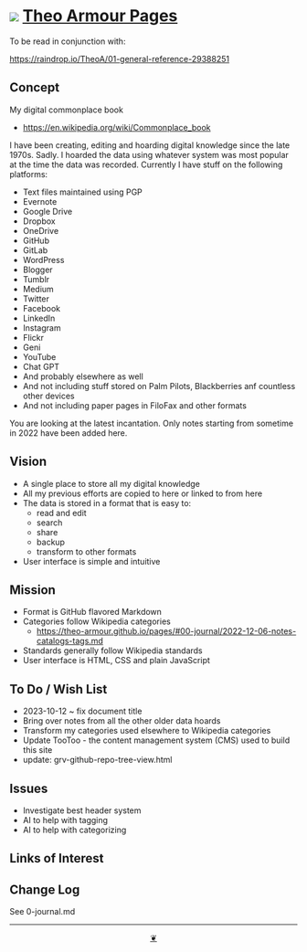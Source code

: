 # [![](https://pushme-pullyou.github.io/assets/svg/octicon.svg )](https://github.com/theo-armour/pages/ "Source code on GitHub" ) [Theo Armour Pages]( https://theo-armour.github.io/pages/ )

To be read in conjunction with:

https://raindrop.io/TheoA/01-general-reference-29388251

## Concept

My digital commonplace book

* https://en.wikipedia.org/wiki/Commonplace_book

I have been creating, editing and hoarding digital knowledge since the late 1970s. Sadly. I hoarded the data using whatever system was most popular at the time the data was recorded. Currently I have stuff on the following platforms:

* Text files maintained using PGP
* Evernote
* Google Drive
* Dropbox
* OneDrive
* GitHub
* GitLab
* WordPress
* Blogger
* Tumblr
* Medium
* Twitter
* Facebook
* LinkedIn
* Instagram
* Flickr
* Geni
* YouTube
* Chat GPT
* And probably elsewhere as well
* And not including stuff stored on Palm Pilots, Blackberries anf countless other devices
* And not including paper pages in FiloFax and other formats

You are looking at the latest incantation. Only notes starting from sometime in 2022 have been added here.

## Vision

* A single place to store all my digital knowledge
* All my previous efforts are copied to here or linked to from here
* The data is stored in a format that is easy to:
  * read and edit
  * search
  * share
  * backup
  * transform to other formats
* User interface is simple and intuitive

## Mission

* Format is GitHub flavored Markdown
* Categories follow Wikipedia categories
  * https://theo-armour.github.io/pages/#00-journal/2022-12-06-notes-catalogs-tags.md
* Standards generally follow Wikipedia standards
* User interface is HTML, CSS and plain JavaScript


## To Do / Wish List

* 2023-10-12 ~ fix document title
* Bring over notes from all the other older data hoards
* Transform my categories used elsewhere to Wikipedia categories
* Update TooToo - the content management system (CMS) used to build this site
* update: grv-github-repo-tree-view.html


## Issues

* Investigate best header system
* AI to help with tagging
* AI to help with categorizing


## Links of Interest


## Change Log

See 0-journal.md


***

<center title="Hello! Click me to go up to the top" ><a class=aDingbat href=javascript:window.scrollTo(0,0);> ❦ </a></center>
